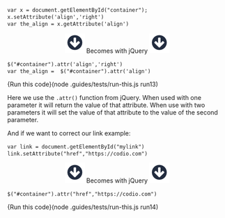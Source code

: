 
```
var x = document.getElementById("container");
x.setAttribute('align','right')
var the_align = x.getAttribute('align')
```

<p style="text-align:center;"> <img src=".guides/img/arrow_down.png" class="arrow_down" /> Becomes with jQuery <img src=".guides/img/arrow_down.png" class="arrow_down" /> </p>

```
$("#container").attr('align','right')
var the_align =  $("#container").attr('align')
```
{Run this code}(node .guides/tests/run-this.js run13)

Here we use the `.attr()` function from jQuery. When used with one parameter it will return the value of that attribute. When use with two parameters it will set the value of that attribute to the value of the second parameter.


And if we want to correct our link example:

```
var link = document.getElementById("mylink")
link.setAttribute("href","https://codio.com")
```

<p style="text-align:center;"> <img src=".guides/img/arrow_down.png" class="arrow_down" /> Becomes with jQuery <img src=".guides/img/arrow_down.png" class="arrow_down" /> </p>

```
$("#container").attr("href","https://codio.com")
```
{Run this code}(node .guides/tests/run-this.js run14)